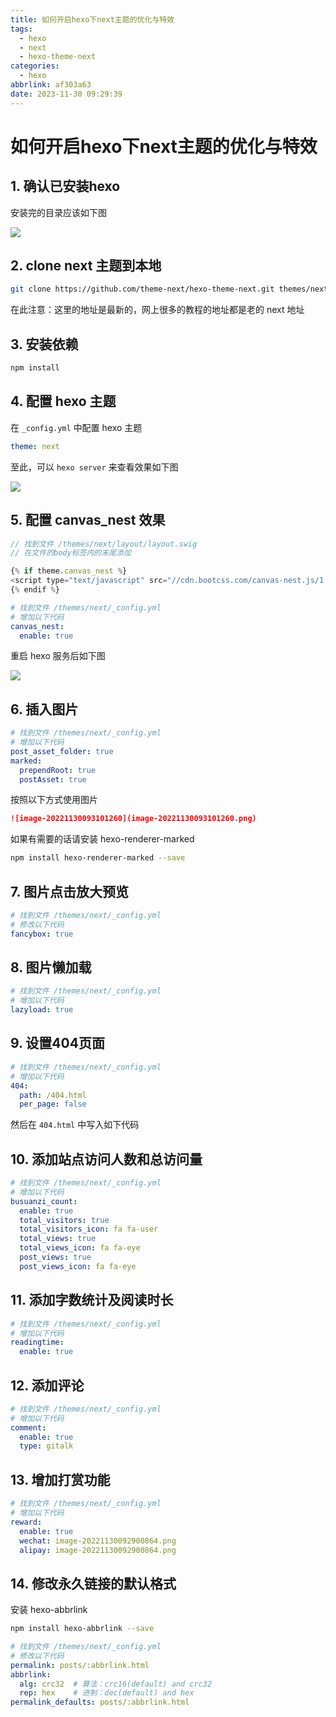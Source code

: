 ```yaml
---
title: 如何开启hexo下next主题的优化与特效
tags:
  - hexo
  - next
  - hexo-theme-next
categories:
  - hexo
abbrlink: af303a63
date: 2023-11-30 09:29:39
---
```


# 如何开启hexo下next主题的优化与特效

## 1. 确认已安装hexo

安装完的目录应该如下图

![](image-20221130092728749.png)

## 2. clone next 主题到本地

```bash
git clone https://github.com/theme-next/hexo-theme-next.git themes/next
```

在此注意：这里的地址是最新的，网上很多的教程的地址都是老的 next 地址

## 3. 安装依赖

```bash
npm install
```

## 4. 配置 hexo 主题

在 `_config.yml` 中配置 hexo 主题

```yml
theme: next
```

至此，可以 `hexo server` 来查看效果如下图

![](image-20221130092900864.png)

## 5. 配置 canvas_nest 效果

```javascript
// 找到文件 /themes/next/layout/layout.swig
// 在文件的body标签内的末尾添加

{% if theme.canvas_nest %}
<script type="text/javascript" src="//cdn.bootcss.com/canvas-nest.js/1.0.0/canvas-nest.min.js"></script>
{% endif %}
```

```yml
# 找到文件 /themes/next/_config.yml
# 增加以下代码
canvas_nest:
  enable: true
```

重启 hexo 服务后如下图

![](image-20221130093101260.png)


## 6. 插入图片

```yml
# 找到文件 /themes/next/_config.yml
# 增加以下代码
post_asset_folder: true
marked:
  prependRoot: true
  postAsset: true
```

按照以下方式使用图片

```markdown
![image-20221130093101260](image-20221130093101260.png)
```

如果有需要的话请安装 hexo-renderer-marked 

```bash
npm install hexo-renderer-marked --save
```

## 7. 图片点击放大预览

```yml
# 找到文件 /themes/next/_config.yml
# 修改以下代码
fancybox: true
```

## 8. 图片懒加载

```yml
# 找到文件 /themes/next/_config.yml
# 增加以下代码
lazyload: true
```
## 9. 设置404页面

```yml
# 找到文件 /themes/next/_config.yml
# 增加以下代码
404:
  path: /404.html
  per_page: false
```
然后在 `404.html` 中写入如下代码

## 10. 添加站点访问人数和总访问量

```yml
# 找到文件 /themes/next/_config.yml
# 增加以下代码
busuanzi_count:
  enable: true
  total_visitors: true
  total_visitors_icon: fa fa-user
  total_views: true
  total_views_icon: fa fa-eye
  post_views: true
  post_views_icon: fa fa-eye
```

## 11. 添加字数统计及阅读时长

```yml
# 找到文件 /themes/next/_config.yml
# 增加以下代码
readingtime:
  enable: true
```

## 12. 添加评论

```yml
# 找到文件 /themes/next/_config.yml
# 增加以下代码
comment:
  enable: true
  type: gitalk
```

## 13. 增加打赏功能

```yml
# 找到文件 /themes/next/_config.yml
# 增加以下代码
reward:
  enable: true
  wechat: image-20221130092900864.png
  alipay: image-20221130092900864.png
```

## 14. 修改永久链接的默认格式

安装 hexo-abbrlink

```bash
npm install hexo-abbrlink --save
```

```yml
# 找到文件 /themes/next/_config.yml
# 修改以下代码
permalink: posts/:abbrlink.html
abbrlink:
  alg: crc32  # 算法：crc16(default) and crc32
  rep: hex    # 进制：dec(default) and hex
permalink_defaults: posts/:abbrlink.html
```

